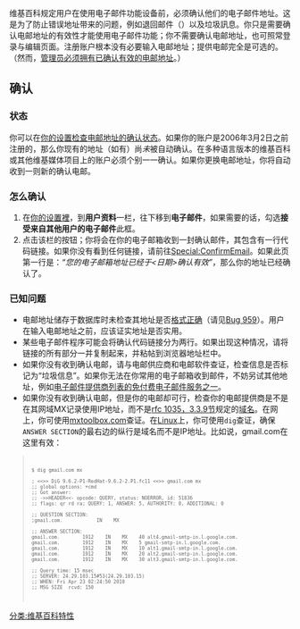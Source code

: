 维基百科规定用户在使用电子邮件功能设备前，必须确认他们的电子邮件地址。这是为了防止错误地址带来的问题，例如退回邮件（）以及垃圾訊息。你只是需要确认电邮地址的有效性才能使用电子邮件功能；你不需要确认电邮地址，也可照常登录与编辑页面。注册账户根本没有必要输入电邮地址；提供电邮完全是可选的。（然而，[管理员必须拥有已确认有效的电邮地址](https://zh.wikipedia.org/wiki/维基百科:管理员 "wikilink")。）

## 确认

### 状态

你可以在[你的设置检查电邮地址的确认状态](https://zh.wikipedia.org/wiki/Special:Preferences "wikilink")。如果你的账户是2006年3月2日之前注册的，那么你现有的地址（如有）尚*未*被自动确认。在多种语言版本的维基百科或其他维基媒体项目上的账户必须个别一一确认。如果你更换电邮地址，你将自动收到一则新的确认电邮。

### 怎么确认

1.  在[你的设置裡](https://zh.wikipedia.org/wiki/Special:Preferences "wikilink")，到**用户资料**一栏，往下移到**电子邮件**，如果需要的话，勾选**接受来自其他用户的电子邮件**此框。
2.  点击该栏的按钮；你将会在你的电子邮箱收到一封确认邮件，其包含有一行代码链接。如果你没有看到任何链接，请前往[Special:ConfirmEmail](https://zh.wikipedia.org/wiki/Special:ConfirmEmail "wikilink")。如果此页第一行是：*“您的电子邮箱地址已经于<日期>确认有效”*，那么你的地址已经确认了。

### 已知问题

  - 电邮地址储存于数据库时未检查其地址是否[格式正确](http://www.faqs.org/rfcs/rfc2822.html)（请见[Bug
    959](https://zh.wikipedia.org/wiki/:bugzilla:959 "wikilink")）。用户在输入电邮地址之前，应该证实地址是否实用。
  - 某些电子邮件程序可能会将确认代码链接分为两行。如果出现这种情况，请将链接的所有部分一并复制起来，并粘帖到浏览器地址栏中。
  - 如果你没有收到确认电邮，请与电邮供应商和电邮软件查证，检查信息是否标记为“垃圾信息”。如果你无法在你常用的电子邮箱收到邮件，不妨另试其他地址，例如[电子邮件提供商列表的免付费](https://zh.wikipedia.org/wiki/:en:Comparison_of_webmail_providers "wikilink")[电子邮件服务之一](../Page/Webmail.md "wikilink")。
  - 如果你没有收到确认电邮，但是你的电邮却可行，检查你的电邮提供商是不是在其网域MX记录使用IP地址，而不是[rfc 1035，3.3.9节](http://www.ietf.org/rfc/rfc1035.txt)规定的[域名](../Page/域名.md "wikilink")。在网上，你可使用[mxtoolbox.com](http://www.mxtoolbox.com/)查证。在[Linux](../Page/Linux.md "wikilink")上，你可使用`dig`查证，确保`ANSWER
    SECTION`的最右边的纵行是域名而不是IP地址。比如说，gmail.com在这里有效：

> <small><code>
>
>     $ dig gmail.com mx
>
>     ; <<>> DiG 9.6.2-P1-RedHat-9.6.2-2.P1.fc11 <<>> gmail.com mx
>     ;; global options: +cmd
>     ;; Got answer:
>     ;; ->>HEADER<<- opcode: QUERY, status: NOERROR, id: 51836
>     ;; flags: qr rd ra; QUERY: 1, ANSWER: 5, AUTHORITY: 0, ADDITIONAL: 0
>
>     ;; QUESTION SECTION:
>     ;gmail.com.            IN    MX
>
>     ;; ANSWER SECTION:
>     gmail.com.        1912    IN    MX    40 alt4.gmail-smtp-in.l.google.com.
>     gmail.com.        1912    IN    MX    5 gmail-smtp-in.l.google.com.
>     gmail.com.        1912    IN    MX    10 alt1.gmail-smtp-in.l.google.com.
>     gmail.com.        1912    IN    MX    20 alt2.gmail-smtp-in.l.google.com.
>     gmail.com.        1912    IN    MX    30 alt3.gmail-smtp-in.l.google.com.
>
>     ;; Query time: 15 msec
>     ;; SERVER: 24.29.103.15#53(24.29.103.15)
>     ;; WHEN: Fri Apr 23 02:24:50 2010
>     ;; MSG SIZE  rcvd: 150
>
> </code></small>

[分类:维基百科特性](https://zh.wikipedia.org/wiki/分类:维基百科特性 "wikilink")